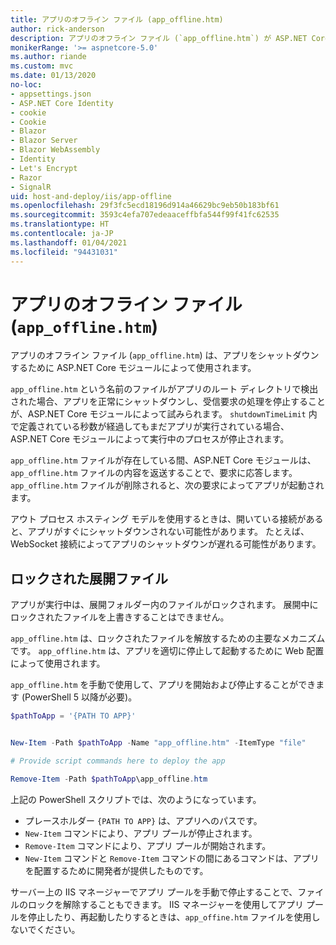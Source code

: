 ```yaml
---
title: アプリのオフライン ファイル (app_offline.htm)
author: rick-anderson
description: アプリのオフライン ファイル (`app_offline.htm`) が ASP.NET Core モジュールでどのように機能するかについて説明します。
monikerRange: '>= aspnetcore-5.0'
ms.author: riande
ms.custom: mvc
ms.date: 01/13/2020
no-loc:
- appsettings.json
- ASP.NET Core Identity
- cookie
- Cookie
- Blazor
- Blazor Server
- Blazor WebAssembly
- Identity
- Let's Encrypt
- Razor
- SignalR
uid: host-and-deploy/iis/app-offline
ms.openlocfilehash: 29f3fc5ecd18196d914a46629bc9eb50b183bf61
ms.sourcegitcommit: 3593c4efa707edeaaceffbfa544f99f41fc62535
ms.translationtype: HT
ms.contentlocale: ja-JP
ms.lasthandoff: 01/04/2021
ms.locfileid: "94431031"
---
```

# <a name="app-offline-file-app_offlinehtm"></a>アプリのオフライン ファイル (`app_offline.htm`)

アプリのオフライン ファイル (`app_offline.htm`) は、アプリをシャットダウンするために ASP.NET Core モジュールによって使用されます。

`app_offline.htm` という名前のファイルがアプリのルート ディレクトリで検出された場合、アプリを正常にシャットダウンし、受信要求の処理を停止することが、ASP.NET Core モジュールによって試みられます。 `shutdownTimeLimit` 内で定義されている秒数が経過してもまだアプリが実行されている場合、ASP.NET Core モジュールによって実行中のプロセスが停止されます。

`app_offline.htm` ファイルが存在している間、ASP.NET Core モジュールは、`app_offline.htm` ファイルの内容を返送することで、要求に応答します。 `app_offline.htm` ファイルが削除されると、次の要求によってアプリが起動されます。

アウト プロセス ホスティング モデルを使用するときは、開いている接続があると、アプリがすぐにシャットダウンされない可能性があります。 たとえば、WebSocket 接続によってアプリのシャットダウンが遅れる可能性があります。

## <a name="locked-deployment-files"></a>ロックされた展開ファイル

アプリが実行中は、展開フォルダー内のファイルがロックされます。 展開中にロックされたファイルを上書きすることはできません。

`app_offline.htm` は、ロックされたファイルを解放するための主要なメカニズムです。 `app_offline.htm` は、アプリを適切に停止して起動するために Web 配置によって使用されます。

`app_offline.htm` を手動で使用して、アプリを開始および停止することができます (PowerShell 5 以降が必要)。

```powershell
$pathToApp = '{PATH TO APP}'


New-Item -Path $pathToApp -Name "app_offline.htm" -ItemType "file"

# Provide script commands here to deploy the app

Remove-Item -Path $pathToApp\app_offline.htm
```

上記の PowerShell スクリプトでは、次のようになっています。

* プレースホルダー `{PATH TO APP}` は、アプリへのパスです。
* `New-Item` コマンドにより、アプリ プールが停止されます。
* `Remove-Item` コマンドにより、アプリ プールが開始されます。
* `New-Item` コマンドと `Remove-Item` コマンドの間にあるコマンドは、アプリを配置するために開発者が提供したものです。

サーバー上の IIS マネージャーでアプリ プールを手動で停止することで、ファイルのロックを解除することもできます。 IIS マネージャーを使用してアプリ プールを停止したり、再起動したりするときは、`app_offine.htm` ファイルを使用しないでください。

